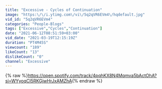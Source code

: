 ```yaml
---
title: "Excessive - Cycles of Continuation"
image: "https:\/\/i.ytimg.com\/vi\/5q2qVR6EVm4\/hqdefault.jpg"
vid_id: "5q2qVR6EVm4"
categories: "People-Blogs"
tags: ["Excessive","Cycles","Continuation"]
date: "2021-06-12T08:51:59+03:00"
vid_date: "2021-03-19T12:15:19Z"
duration: "PT4M45S"
viewcount: "189"
likeCount: "13"
dislikeCount: "0"
channel: "Excessive"
---
```

{% raw %}<a rel="nofollow" target="blank" href="https://open.spotify.com/track/4pqhKX8N4Mqmva5bActOhA?si=WYyoqCI5RKGjwHrJxAMZhA">https://open.spotify.com/track/4pqhKX8N4Mqmva5bActOhA?si=WYyoqCI5RKGjwHrJxAMZhA</a>{% endraw %}
